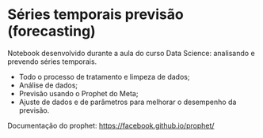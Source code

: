 # Séries temporais previsão (forecasting)
Notebook desenvolvido durante a aula do curso Data Science: analisando e prevendo séries temporais.
* Todo o processo de tratamento e limpeza de dados;
* Análise de dados;
* Previsão usando o Prophet do Meta;
* Ajuste de dados e de parâmetros para melhorar o desempenho da previsão.

Documentação do prophet: https://facebook.github.io/prophet/
